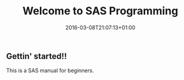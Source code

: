 ﻿---
date: 2016-03-08T21:07:13+01:00
title: Welcome to SAS Programming
type: index
weight: 0
---

## Gettin' started!!

This is a SAS manual for beginners.